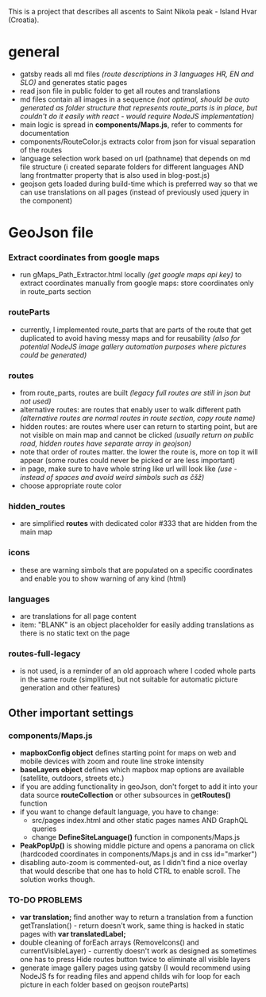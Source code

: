 This is a project that describes all ascents to Saint Nikola peak - Island Hvar (Croatia).

# general
- gatsby reads all md files *(route descriptions in 3 languages HR, EN and SLO)* and generates static pages
- read json file in public folder to get all routes and translations
- md files contain all images in a sequence *(not optimal, should be auto generated as folder structure that represents route_parts is in place, but couldn't do it easily with react - would require NodeJS implementation)*
- main logic is spread in **components/Maps.js**, refer to comments for documentation
- components/RouteColor.js extracts color from json for visual separation of the routes
- language selection work based on url (pathname) that depends on md file structure (i created separate folders for different languages AND lang frontmatter property that is also used in blog-post.js)
- geojson gets loaded during build-time which is preferred way so that we can use translations on all pages (instead of previously used jquery in the component)

# GeoJson file
### Extract coordinates from google maps
- run gMaps_Path_Extractor.html locally *(get google maps api key)* to extract coordinates manually from google maps: store coordinates only in route_parts section

### routeParts
- currently, I implemented route_parts that are parts of the route that get duplicated to avoid having messy maps and for reusability *(also for potential NodeJS image gallery automation purposes where pictures could be generated)*

### routes
- from route_parts, routes are built *(legacy full routes are still in json but not used)*
- alternative routes: are routes that enably user to walk different path *(alternative routes are normal routes in route section, copy route name)*
- hidden routes: are routes where user can return to starting point, but are not visible on main map and cannot be clicked *(usually return on public road, hidden routes have separate array in geojson)*
- note that order of routes matter. the lower the route is, more on top it will appear (some routes could never be picked or are less important)
- in page, make sure to have whole string like url will look like *(use - instead of spaces and avoid weird simbols such as čšž)*
- choose appropriate route color

### hidden_routes
- are simplified **routes** with dedicated color #333 that are hidden from the main map

### icons
- these are warning simbols that are populated on a specific coordinates and enable you to show warning of any kind (html)

### languages
- are translations for all page content
- item: "BLANK" is an object placeholder for easily adding translations as there is no static text on the page

### routes-full-legacy
- is not used, is a reminder of an old approach where I coded whole parts in the same route (simplified, but not suitable for automatic picture generation and other features)

## Other important settings
### components/Maps.js
- **mapboxConfig object** defines starting point for maps on web and mobile devices with zoom and route line stroke intensity
- **baseLayers object** defines which mapbox map options are available (satellite, outdoors, streets etc.)
- if you are adding functionality in geoJson, don't forget to add it into your data source **routeCollection** or other subsources in g**etRoutes()** function
- if you want to change default language, you have to change:
    - src/pages index.html and other static pages names AND GraphQL queries
    - change **DefineSiteLanguage()** function in components/Maps.js
- **PeakPopUp()** is showing middle picture and opens a panorama on click (hardcoded coordinates in components/Maps.js and in css id="marker")
- disabling auto-zoom is commented-out, as I didn't find a nice overlay that would describe that one has to hold CTRL to enable scroll. The solution works though.

### TO-DO PROBLEMS
- **var translation;** find another way to return a translation from a function getTranslation() - return doesn't work, same thing is hacked in static pages with **var translatedLabel;**
- double cleaning of forEach arrays (RemoveIcons() and currentVisibleLayer) - currently doesn't work as designed as sometimes one has to press Hide routes button twice to eliminate all visible layers
- generate image gallery pages using gatsby (I would recommend using NodeJS fs for reading files and append childs wih for loop for each picture in each folder based on geojson routeParts)